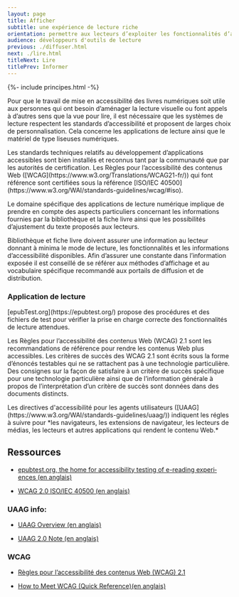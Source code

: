 ```yaml
---
layout: page
title: Afficher
subtitle: une expérience de lecture riche
orientation: permettre aux lecteurs d’exploiter les fonctionnalités d’accessibilité des livres numériques
audience: développeurs d'outils de lecture
previous: ./diffuser.html
next: ./lire.html
titleNext: Lire
titlePrev: Informer
---
```


<div markdown="1" id="principes">

{%- include principes.html -%}

<p>Pour que le travail de mise en accessibilité des livres numériques soit utile aux personnes qui ont besoin d’aménager la lecture visuelle ou font appels à d’autres sens que la vue pour lire, il est nécessaire que les systèmes de lecture respectent les standards d’accessibilité et proposent de larges choix de personnalisation. Cela concerne les applications de lecture ainsi que le matériel de type liseuses numériques.</p>

<p>Les standards techniques relatifs au développement d’applications accessibles sont bien installés et reconnus tant par la communauté que par les autorités de certification. Les Règles pour l’accessibilité des contenus Web ([WCAG](https://www.w3.org/Translations/WCAG21-fr/)) qui font référence sont certifiées sous la référence [ISO/IEC 40500](https://www.w3.org/WAI/standards-guidelines/wcag/#iso).</p>

<p>Le domaine spécifique des applications de lecture numérique implique de prendre en compte des aspects particuliers concernant les informations fournies par la bibliothèque et la fiche livre ainsi que les possibilités d’ajustement du texte proposés aux lecteurs.</p>

<p>Bibliothèque et fiche livre doivent assurer une information au lecteur donnant à minima le mode de lecture, les fonctionnalités et les informations d’accessibilité disponibles. Afin d’assurer une constante dans l’information exposée il est conseillé de se référer aux méthodes d’affichage et au vocabulaire spécifique recommandé aux portails de diffusion et de distribution.</p>

<h3>Application de lecture</h3>

<p>[epubTest.org](https://epubtest.org/) propose des procédures et des fichiers de test pour vérifier la prise en charge correcte des fonctionnalités de lecture attendues.</p>

<p>Les Règles pour l’accessibilité des contenus Web (WCAG) 2.1 sont les recommandations de référence pour rendre les contenus Web plus accessibles. Les critères de succès des WCAG 2.1 sont écrits sous la forme d’énoncés testables qui ne se rattachent pas à une technologie particulière. Des consignes sur la façon de satisfaire à un critère de succès spécifique pour une technologie particulière ainsi que de l’information générale à propos de l’interprétation d’un critère de succès sont données dans des documents distincts.</p>

<p>Les directives d'accessibilité pour les agents utilisateurs ([UAAG](https://www.w3.org/WAI/standards-guidelines/uaag/)) indiquent les régles à suivre pour *les navigateurs, les extensions de navigateur, les lecteurs de médias, les lecteurs et autres applications qui rendent le contenu Web.*</p>

</div>

<section  class="ressources" markdown="1">

## Ressources
<ul>
<li>
<a href="https://epubtest.org/" class="link color_orange" lang="en">epubtest.org, the home for accessibility testing of e-reading experiences <span lang="fr">(en anglais)</span></a></li>
<li>

<a href="https://www.w3.org/WAI/standards-guidelines/wcag/#iso" class="link color_orange" lang="en">WCAG 2.0 ISO/IEC 40500 <span lang="fr">(en anglais)</span></a>
</li>
</ul>

### UAAG info:
<ul>
<li>
<a href="https://www.w3.org/WAI/standards-guidelines/uaag/" class="link color_orange" lang="en"
>UAAG Overview <span lang="fr">(en anglais)</span></a></li>
<li>

<a href="https://www.w3.org/TR/UAAG20/" class="link color_orange" lang="en">UAAG 2.0 Note <span lang="fr">(en anglais)</span></a>
</li>
</ul>

### WCAG
<ul>
<li>
<a href="https://www.w3.org/Translations/WCAG21-fr/" class="link color_orange">Règles pour l’accessibilité des contenus Web (WCAG) 2.1</a></li>
<li>

<a href="https://www.w3.org/WAI/WCAG21/quickref/" class="link color_orange" lang="en">How to Meet WCAG (Quick Reference)<span lang="fr">(en anglais)</span></a>
</li>
</ul>
</section>
